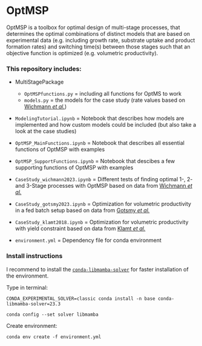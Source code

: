 # OptMSP

OptMSP is a toolbox for optimal design of multi-stage processes, that determines the optimal combinations of distinct models that are based on experimental data (e.g. including growth rate, substrate uptake and product formation rates) and switching time(s) between those stages such that an objective function is optimized (e.g. volumetric productivity). 

### This repository includes:
- MultiStagePackage
  - ```OptMSPfunctions.py``` = including all functions for OptMS to work
  - ```models.py``` = the models for the case study (rate values based on [Wichmann *et al.*](https://doi.org/10.1016/j.ymben.2023.04.006))
    
- ```ModelingTutorial.ipynb``` = Notebook that describes how models are implemented and how custom models could be included (but also take a look at the case studies)

- ```OptMSP_MainFunctions.ipynb``` = Notebook that describes all essential functions of OptMSP with examples

- ```OptMSP_SupportFunctions.ipynb``` = Notebook that descibes a few supporting functions of OptMSP with examples
  
- ```CaseStudy_wichmann2023.ipynb``` = Different tests of finding optimal 1-, 2- and 3-Stage processes with OptMSP based on data from [Wichmann *et al.*](https://doi.org/10.1016/j.ymben.2023.04.006)

- ```CaseStudy_gotsmy2023.ipynb``` = Optimization for volumetric productivity in a fed batch setup based on data from [Gotsmy *et al.*](https://doi.org/10.1186/s12934-023-02248-2)

- ```CaseStudy_klamt2018.ipynb``` = Optimization for volumetric productivity with yield constraint based on data from [Klamt *et al.*](https://doi.org/10.1002/biot.201700539)

- ```environment.yml``` = Dependency file for conda environment

### Install instructions
I recommend to install the [```conda-libmamba-solver```](https://www.anaconda.com/blog/a-faster-conda-for-a-growing-community) for faster installation of the environment. 

Type in terminal:

`CONDA_EXPERIMENTAL_SOLVER=classic conda install -n base conda-libmamba-solver=23.3`

`conda config --set solver libmamba`

Create environment:

`conda env create -f environment.yml`




